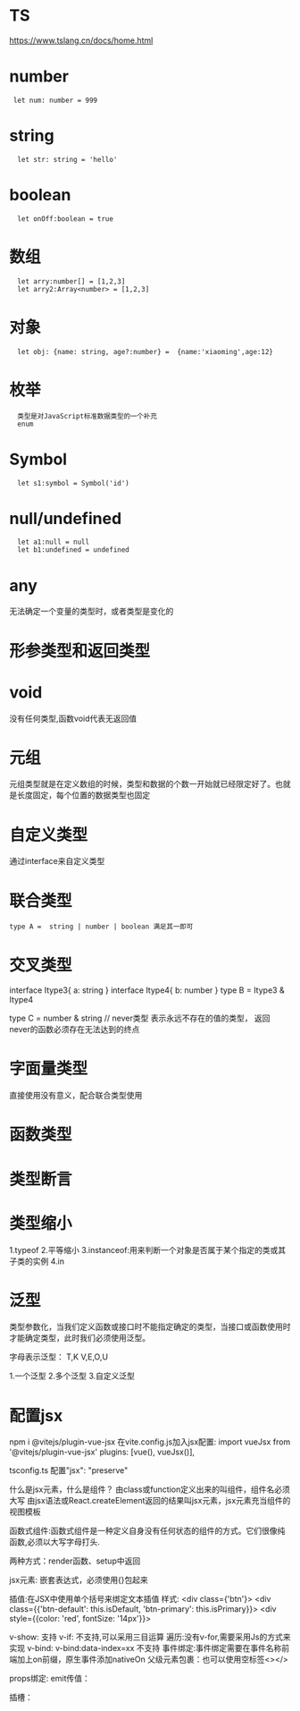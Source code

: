 # TS
   https://www.tslang.cn/docs/home.html

# number
     let num: number = 999

# string
      let str: string = 'hello'


# boolean
      let onOff:boolean = true

# 数组
      let arry:number[] = [1,2,3]
      let arry2:Array<number> = [1,2,3]


# 对象
      let obj: {name: string, age?:number} =  {name:'xiaoming',age:12}

# 枚举
      类型是对JavaScript标准数据类型的一个补充
      enum

# Symbol
      let s1:symbol = Symbol('id')

# null/undefined
      let a1:null = null
      let b1:undefined = undefined

# any
   无法确定一个变量的类型时，或者类型是变化的

# 形参类型和返回类型

# void
   没有任何类型,函数void代表无返回值

# 元组
   元组类型就是在定义数组的时候，类型和数据的个数一开始就已经限定好了。也就是长度固定，每个位置的数据类型也固定

# 自定义类型
   通过interface来自定义类型

# 联合类型
    type A =  string | number | boolean 满足其一即可

# 交叉类型
   interface Itype3{
      a: string
   }
   interface Itype4{
      b: number
   }
   type B = Itype3 & Itype4

   type C = number & string // never类型 表示永远不存在的值的类型， 返回never的函数必须存在无法达到的终点

# 字面量类型
   直接使用没有意义，配合联合类型使用

# 函数类型

# 类型断言

# 类型缩小
   1.typeof
   2.平等缩小
   3.instanceof:用来判断一个对象是否属于某个指定的类或其子类的实例
   4.in

# 泛型
   类型参数化，当我们定义函数或接口时不能指定确定的类型，当接口或函数使用时才能确定类型，此时我们必须使用泛型。

   字母表示泛型：
      T,K V,E,O,U

   1.一个泛型
   2.多个泛型
   3.自定义泛型



# 配置jsx
   npm i @vitejs/plugin-vue-jsx
      在vite.config.js加入jsx配置:
      import vueJsx from '@vitejs/plugin-vue-jsx'
      plugins: [vue(), vueJsx()],

   tsconfig.ts
      配置"jsx": "preserve"

   什么是jsx元素，什么是组件？
      由class或function定义出来的叫组件，组件名必须大写
      由jsx语法或React.createElement返回的结果叫jsx元素，jsx元素充当组件的视图模板

   函数式组件:函数式组件是一种定义自身没有任何状态的组件的方式。它们很像纯函数,必须以大写字母打头.

   两种方式：render函数、setup中返回

   jsx元素: 嵌套表达式，必须使用{}包起来

   插值:在JSX中使用单个括号来绑定文本插值
   样式:
      <div class={'btn'}></div>
      <div class={{'btn-default': this.isDefault, 'btn-primary': this.isPrimary}}></div>
      <div style={{color: 'red', fontSize: '14px'}}></div>

   v-show: 支持
   v-if: 不支持,可以采用三目运算
   遍历:没有v-for,需要采用Js的方式来实现
   v-bind: v-bind:data-index=xx 不支持
   事件绑定:事件绑定需要在事件名称前端加上on前缀，原生事件添加nativeOn
   父级元素包裹：也可以使用空标签<></>

   props绑定:
   emit传值：

   插槽：
